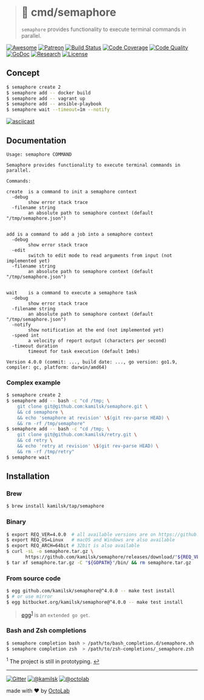 > # 🚦 cmd/semaphore
>
> `semaphore` provides functionality to execute terminal commands in parallel.

[![Awesome][icon_awesome]][awesome]
[![Patreon][icon_patreon]][support]
[![Build Status][icon_build]][build]
[![Code Coverage][icon_coverage]][quality]
[![Code Quality][icon_quality]][quality]
[![GoDoc][icon_docs]][docs]
[![Research][icon_research]][research]
[![License][icon_license]][license]

## Concept

```bash
$ semaphore create 2
$ semaphore add -- docker build
$ semaphore add -- vagrant up
$ semaphore add -- ansible-playbook
$ semaphore wait --timeout=1m --notify
```

[![asciicast](https://asciinema.org/a/135943.png)](https://asciinema.org/a/135943)

## Documentation

```
Usage: semaphore COMMAND

Semaphore provides functionality to execute terminal commands in parallel.

Commands:

create	is a command to init a semaphore context
  -debug
    	show error stack trace
  -filename string
    	an absolute path to semaphore context (default "/tmp/semaphore.json")


add	is a command to add a job into a semaphore context
  -debug
    	show error stack trace
  -edit
    	switch to edit mode to read arguments from input (not implemented yet)
  -filename string
    	an absolute path to semaphore context (default "/tmp/semaphore.json")


wait	is a command to execute a semaphore task
  -debug
    	show error stack trace
  -filename string
    	an absolute path to semaphore context (default "/tmp/semaphore.json")
  -notify
    	show notification at the end (not implemented yet)
  -speed int
    	a velocity of report output (characters per second)
  -timeout duration
    	timeout for task execution (default 1m0s)

Version 4.0.0 (commit: ..., build date: ..., go version: go1.9, compiler: gc, platform: darwin/amd64)
```

### Complex example

```bash
$ semaphore create 2
$ semaphore add -- bash -c "cd /tmp; \
    git clone git@github.com:kamilsk/semaphore.git \
    && cd semaphore \
    && echo 'semaphore at revision' \$(git rev-parse HEAD) \
    && rm -rf /tmp/semaphore"
$ semaphore add -- bash -c "cd /tmp; \
    git clone git@github.com:kamilsk/retry.git \
    && cd retry \
    && echo 'retry at revision' \$(git rev-parse HEAD) \
    && rm -rf /tmp/retry"
$ semaphore wait
```

## Installation

### Brew

```bash
$ brew install kamilsk/tap/semaphore
```

### Binary

```bash
$ export REQ_VER=4.0.0  # all available versions are on https://github.com/kamilsk/semaphore/releases
$ export REQ_OS=Linux   # macOS and Windows are also available
$ export REQ_ARCH=64bit # 32bit is also available
$ curl -sL -o semaphore.tar.gz \
       https://github.com/kamilsk/semaphore/releases/download/"${REQ_VER}/semaphore_${REQ_VER}_${REQ_OS}-${REQ_ARCH}".tar.gz
$ tar xf semaphore.tar.gz -C "${GOPATH}"/bin/ && rm semaphore.tar.gz
```

### From source code

```bash
$ egg github.com/kamilsk/semaphore@^4.0.0 -- make test install
$ # or use mirror
$ egg bitbucket.org/kamilsk/semaphore@^4.0.0 -- make test install
```

> [egg][]<sup id="anchor-egg">[1](#egg)</sup> is an `extended go get`.

### Bash and Zsh completions

```bash
$ semaphore completion bash > /path/to/bash_completion.d/semaphore.sh
$ semaphore completion zsh  > /path/to/zsh-completions/_semaphore.zsh
```

<sup id="egg">1</sup> The project is still in prototyping. [↩](#anchor-egg)

---

[![Gitter][icon_gitter]][gitter]
[![@kamilsk][icon_tw_author]][author]
[![@octolab][icon_tw_sponsor]][sponsor]

made with ❤️ by [OctoLab][octolab]

[awesome]:         https://github.com/avelino/awesome-go#goroutines
[build]:           https://travis-ci.org/kamilsk/semaphore
[docs]:            https://godoc.org/github.com/kamilsk/semaphore
[gitter]:          https://gitter.im/kamilsk/semaphore
[license]:         LICENSE
[promo]:           https://github.com/kamilsk/semaphore
[quality]:         https://scrutinizer-ci.com/g/kamilsk/semaphore/?branch=master
[research]:        https://github.com/kamilsk/go-research/tree/master/projects/semaphore
[v4]:              https://github.com/kamilsk/semaphore/tree/v4
[v5]:              https://github.com/kamilsk/semaphore/tree/v5
[v5_features]:     https://github.com/kamilsk/semaphore/projects/6

[egg]:             https://github.com/kamilsk/egg
[gomod]:           https://github.com/golang/go/wiki/Modules
[semver]:          https://semver.org/

[author]:          https://twitter.com/ikamilsk
[octolab]:         https://www.octolab.org/
[sponsor]:         https://twitter.com/octolab_inc
[support]:         https://www.patreon.com/octolab

[analytics]:       https://ga-beacon.appspot.com/UA-109817251-2/semaphore/master?pixel
[tweet]:           https://twitter.com/intent/tweet?text=Semaphore%20pattern%20implementation%20with%20a%20timeout%20of%20lock%2Funlock%20operations%20based%20on%20channels&url=https://github.com/kamilsk/semaphore&via=ikamilsk&hashtags=go,semaphore,throughput,limiter

[icon_awesome]:    https://cdn.rawgit.com/sindresorhus/awesome/d7305f38d29fed78fa85652e3a63e154dd8e8829/media/badge.svg
[icon_build]:      https://travis-ci.org/kamilsk/semaphore.svg?branch=master
[icon_coverage]:   https://scrutinizer-ci.com/g/kamilsk/semaphore/badges/coverage.png?b=master
[icon_docs]:       https://godoc.org/github.com/kamilsk/semaphore?status.svg
[icon_gitter]:     https://badges.gitter.im/Join%20Chat.svg
[icon_license]:    https://img.shields.io/badge/license-MIT-blue.svg
[icon_patreon]:    https://img.shields.io/badge/patreon-donate-orange.svg
[icon_quality]:    https://scrutinizer-ci.com/g/kamilsk/semaphore/badges/quality-score.png?b=master
[icon_research]:   https://img.shields.io/badge/research-in%20progress-yellow.svg
[icon_tw_author]:  https://img.shields.io/badge/author-%40kamilsk-blue.svg
[icon_tw_sponsor]: https://img.shields.io/badge/sponsor-%40octolab-blue.svg
[icon_twitter]:    https://img.shields.io/twitter/url/http/shields.io.svg?style=social
